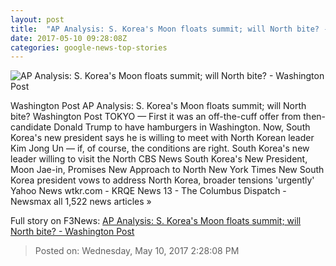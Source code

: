```yaml
---
layout: post
title:  "AP Analysis: S. Korea's Moon floats summit; will North bite? - Washington Post"
date: 2017-05-10 09:28:08Z
categories: google-news-top-stories
---
```


![AP Analysis: S. Korea's Moon floats summit; will North bite? - Washington Post](https://images.washingtonpost.com/?url=http://img.washingtonpost.com/blogs/worldviews/files/2017/05/0510_SouthKorea_ForN.jpg&w=1484&op=resize&opt=1&filter=antialias)

Washington Post AP Analysis: S. Korea's Moon floats summit; will North bite? Washington Post TOKYO — First it was an off-the-cuff offer from then-candidate Donald Trump to have hamburgers in Washington. Now, South Korea's new president says he is willing to meet with North Korean leader Kim Jong Un — if, of course, the conditions are right. South Korea's new leader willing to visit the North CBS News South Korea's New President, Moon Jae-in, Promises New Approach to North New York Times New South Korea president vows to address North Korea, broader tensions 'urgently' Yahoo News wtkr.com - KRQE News 13 - The Columbus Dispatch - Newsmax all 1,522 news articles »


Full story on F3News: [AP Analysis: S. Korea's Moon floats summit; will North bite? - Washington Post](http://www.f3nws.com/n/XWH3KG)

> Posted on: Wednesday, May 10, 2017 2:28:08 PM
